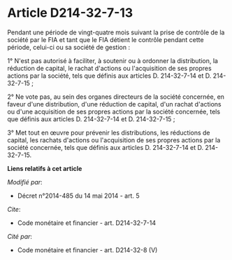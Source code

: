 # Article D214-32-7-13

Pendant une période de vingt-quatre mois suivant la prise de contrôle de la société par le FIA et tant que le FIA détient le
contrôle pendant cette période, celui-ci ou sa société de gestion : 

1° N'est pas autorisé à faciliter, à soutenir ou à ordonner la distribution, la réduction de capital, le rachat d'actions ou
l'acquisition de ses propres actions par la société, tels que définis aux articles D. 214-32-7-14 et D. 214-32-7-15 ; 

2° Ne vote pas, au sein des organes directeurs de la société concernée, en faveur d'une distribution, d'une réduction de
capital, d'un rachat d'actions ou d'une acquisition de ses propres actions par la société concernée, tels que définis aux
articles D. 214-32-7-14 et D. 214-32-7-15 ; 

3° Met tout en œuvre pour prévenir les distributions, les réductions de capital, les rachats d'actions ou l'acquisition de
ses propres actions par la société concernée, tels que définis aux articles D. 214-32-7-14 et D. 214-32-7-15.

**Liens relatifs à cet article**

_Modifié par_:

  - Décret n°2014-485 du 14 mai 2014 - art. 5

_Cite_:

  - Code monétaire et financier - art. D214-32-7-14

_Cité par_:

  - Code monétaire et financier - art. D214-32-8 (V)
